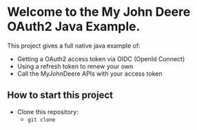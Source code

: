 # Welcome to the My John Deere OAuth2 Java Example.

This project gives a full native java example of:
   * Getting a OAuth2 access token via OIDC (OpenId Connect)
   * Using a refresh token to renew your own
   * Call the MyJohnDeere APIs with your access token
   
## How to start this project
* Clone this repository:
   * ```git clone ```   